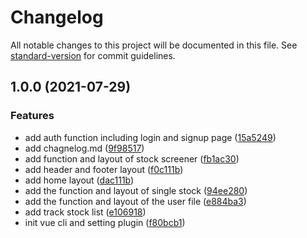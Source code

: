 # Changelog

All notable changes to this project will be documented in this file. See [standard-version](https://github.com/conventional-changelog/standard-version) for commit guidelines.

## 1.0.0 (2021-07-29)


### Features

* add auth function including login and signup page ([15a5249](https://github.com/Hao-Wei-Huang/easy-earn/commit/15a524983dfd18bea1ce5d11e0f877cc1c874f29))
* add chagnelog.md ([9f98517](https://github.com/Hao-Wei-Huang/easy-earn/commit/9f98517ceabd4f8bb59940d1cc6bd8f4f46c2e1c))
* add function and layout of stock screener ([fb1ac30](https://github.com/Hao-Wei-Huang/easy-earn/commit/fb1ac30f636dce7b70ef42fc48552eb7afa29e49))
* add header and footer layout ([f0c111b](https://github.com/Hao-Wei-Huang/easy-earn/commit/f0c111b2044da0dc366a4e221e609f7cd71dd162))
* add home layout ([dac111b](https://github.com/Hao-Wei-Huang/easy-earn/commit/dac111bb20c6323761875e9386bb61a242584038))
* add the function and layout of single stock ([94ee280](https://github.com/Hao-Wei-Huang/easy-earn/commit/94ee280e4a0301034e37edcbbf0513c4ba265028))
* add the function and layout of the user file ([e884ba3](https://github.com/Hao-Wei-Huang/easy-earn/commit/e884ba37ad14af582fdbd29affa06481024298eb))
* add track stock list ([e106918](https://github.com/Hao-Wei-Huang/easy-earn/commit/e106918d3be81611e58df443cbd27a73820725e3))
* init vue cli and setting plugin ([f80bcb1](https://github.com/Hao-Wei-Huang/easy-earn/commit/f80bcb186a601c7ca84fb3e41ea8a65692f2bc24))
